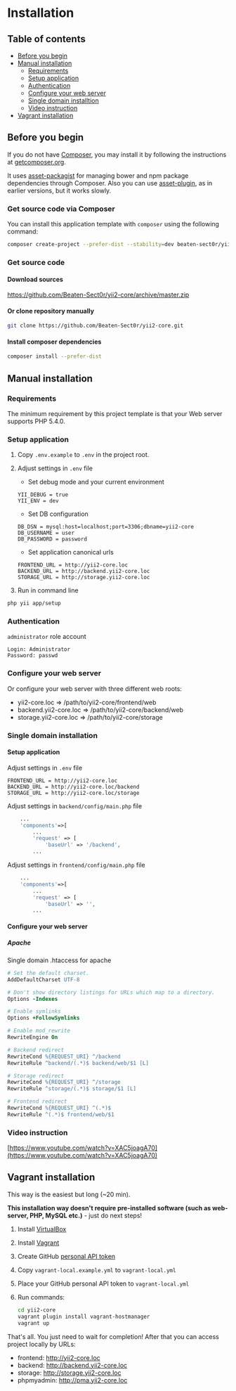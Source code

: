 # Installation

## Table of contents

- [Before you begin](#before-you-begin)
- [Manual installation](#manual-installation)
    - [Requirements](#requirements)
    - [Setup application](#setup-application)
    - [Authentication](#authentication)
    - [Configure your web server](#configure-your-web-server)
    - [Single domain installtion](#single-domain-installation)
    - [Video instruction](#video-instruction)
- [Vagrant installation](#vagrant-installation)

## Before you begin

If you do not have [Composer](http://getcomposer.org), you may install it by following the instructions at [getcomposer.org](http://getcomposer.org/doc/00-intro.md#installation-nix).

It uses [asset-packagist](https://asset-packagist.org) for managing bower and npm package dependencies through Composer. Also you can use [asset-plugin](https://packagist.org/packages/fxp/composer-asset-plugin), as in earlier versions, but it works slowly.

### Get source code via Composer

You can install this application template with `composer` using the following command:

```bash
composer create-project --prefer-dist --stability=dev beaten-sect0r/yii2-core
```

### Get source code

#### Download sources

https://github.com/Beaten-Sect0r/yii2-core/archive/master.zip

#### Or clone repository manually

```bash
git clone https://github.com/Beaten-Sect0r/yii2-core.git
```

#### Install composer dependencies

```bash
composer install --prefer-dist
```

## Manual installation

### Requirements

The minimum requirement by this project template is that your Web server supports PHP 5.4.0.

### Setup application

1. Copy `.env.example` to `.env` in the project root.

2. Adjust settings in `.env` file
	- Set debug mode and your current environment

	```
	YII_DEBUG = true
	YII_ENV = dev
	```

	- Set DB configuration

	```
	DB_DSN = mysql:host=localhost;port=3306;dbname=yii2-core
	DB_USERNAME = user
	DB_PASSWORD = password
	```

	- Set application canonical urls

	```
	FRONTEND_URL = http://yii2-core.loc
	BACKEND_URL = http://backend.yii2-core.loc
	STORAGE_URL = http://storage.yii2-core.loc
	```

3. Run in command line

```bash
php yii app/setup
```

### Authentication

`administrator` role account

```
Login: Administrator
Password: passwd
```

### Configure your web server

Or configure your web server with three different web roots:
- yii2-core.loc => /path/to/yii2-core/frontend/web
- backend.yii2-core.loc => /path/to/yii2-core/backend/web
- storage.yii2-core.loc => /path/to/yii2-core/storage

### Single domain installation

#### Setup application

Adjust settings in `.env` file

```
FRONTEND_URL = http://yii2-core.loc
BACKEND_URL = http://yii2-core.loc/backend
STORAGE_URL = http://yii2-core.loc/storage
```

Adjust settings in `backend/config/main.php` file

```php
    ...
    'components'=>[
        ...
        'request' => [
            'baseUrl' => '/backend',
        ...
```

Adjust settings in `frontend/config/main.php` file

```php
    ...
    'components'=>[
        ...
        'request' => [
            'baseUrl' => '',
        ...
```

#### Configure your web server

##### Apache

Single domain .htaccess for apache

```apache
# Set the default charset.
AddDefaultCharset UTF-8

# Don't show directory listings for URLs which map to a directory.
Options -Indexes

# Enable symlinks
Options +FollowSymlinks

# Enable mod_rewrite
RewriteEngine On

# Backend redirect
RewriteCond %{REQUEST_URI} ^/backend
RewriteRule ^backend/(.*)$ backend/web/$1 [L]

# Storage redirect
RewriteCond %{REQUEST_URI} ^/storage
RewriteRule ^storage/(.*)$ storage/$1 [L]

# Frontend redirect
RewriteCond %{REQUEST_URI} ^(.*)$
RewriteRule ^(.*)$ frontend/web/$1
```

### Video instruction

[https://www.youtube.com/watch?v=XAC5joagA70](https://www.youtube.com/watch?v=XAC5joagA70)

## Vagrant installation

This way is the easiest but long (~20 min).

**This installation way doesn't require pre-installed software (such as web-server, PHP, MySQL etc.)** - just do next steps!

1. Install [VirtualBox](https://www.virtualbox.org/wiki/Downloads)
2. Install [Vagrant](https://www.vagrantup.com/downloads.html)
3. Create GitHub [personal API token](https://github.com/blog/1509-personal-api-tokens)
4. Copy `vagrant-local.example.yml` to `vagrant-local.yml`
5. Place your GitHub personal API token to `vagrant-local.yml`
6. Run commands:

    ```bash
    cd yii2-core
    vagrant plugin install vagrant-hostmanager
    vagrant up
    ```

That's all. You just need to wait for completion! After that you can access project locally by URLs:
* frontend: http://yii2-core.loc
* backend: http://backend.yii2-core.loc
* storage: http://storage.yii2-core.loc
* phpmyadmin: http://pma.yii2-core.loc
